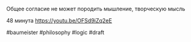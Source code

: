 Общее согласие не может породить мышление, творческую мысль

48 минута https://youtu.be/OFSd9iZq2eE

#baumeister #philosophy #logic
#draft